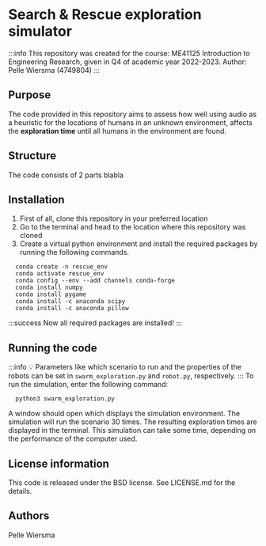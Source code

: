 # Search & Rescue exploration simulator

:::info
This repository was created for the course: ME41125 Introduction to Engineering Research, given in Q4 of academic year 2022-2023. Author: Pelle Wiersma (4749804)
:::


## Purpose
The code provided in this repository aims to assess how well using audio as a heuristic for the locations of humans in an unknown environment, affects the **exploration time** until all humans in the environment are found.

## Structure
The code consists of 2 parts blabla

## Installation

1. First of all, clone this repository in your preferred location
2. Go to the terminal and head to the location where this repository was cloned
3. Create a virtual python environment and install the required packages by running the following commands.
```console
  conda create -n rescue_env
  conda activate rescue_env
  conda config --env --add channels conda-forge
  conda install numpy
  conda install pygame
  conda install -c anaconda scipy
  conda install -c anaconda pillow
```
:::success
Now all required packages are installed!
:::

## Running the code
:::info 
:bulb:
Parameters like which scenario to run and the properties of the robots can be set in `swarm_exploration.py` and `robot.py`, respectively.
:::
To run the simulation, enter the following command:
```console
  python3 swarm_exploration.py
```
A window should open which displays the simulation environment. The simulation will run the scenario 30 times. The resulting exploration times are displayed in the terminal. This simulation can take some time, depending on the performance of the computer used.

## License information
This code is released under the BSD license. See LICENSE.md for the details.

## Authors
Pelle Wiersma


 
